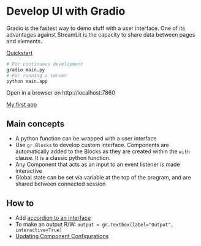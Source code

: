 # Develop UI with Gradio

Gradio is the fastest way to demo stuff with a user interface. One of its advantages against StreamLit is the capacity to share data between pages and elements.

[Quickstart](https://www.gradio.app/guides/quickstart)

```sh
# For continuous development
gradio main.py
# For running a server
python main.app
```

Open in a browser on http://localhost:7860

[My first app](https://github.com/jbcodeforce/ML-studies/tree/master/techno/gradio/1_basic.py)

## Main concepts

* A python function can be wrapped with a user interface
* Use `gr.Blocks` to develop custom interface. Components are automatically added to the Blocks as they are created within the `with` clause. It is a classic python function. 
* Any Component that acts as an input to an event listener is made interactive
* Global state can be set via variable at the top of the program, and are shared between connected session

## How to

* Add [accordion to an interface](https://www.gradio.app/guides/the-interface-class#additional-inputs-within-an-accordion)
* To make an output R/W:  `output = gr.Textbox(label="Output", interactive=True)`
* [Updating Component Configurations](https://www.gradio.app/guides/blocks-and-event-listeners#updating-component-configurations)
